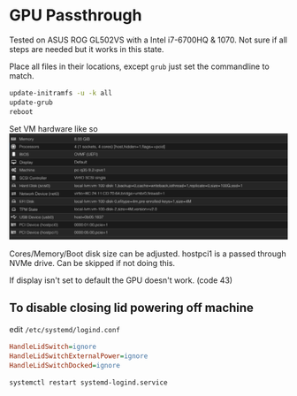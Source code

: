 # GPU Passthrough

Tested on ASUS ROG GL502VS with a Intel i7-6700HQ & 1070. Not sure if all steps are needed but it works in this state. 

Place all files in their locations, except `grub` just set the commandline to match.

```bash
update-initramfs -u -k all
update-grub
reboot
```



Set VM hardware like so
![vm hardware](./vm-hardware.png)

Cores/Memory/Boot disk size can be adjusted. 
hostpci1 is a passed through NVMe drive. Can be skipped if not doing this. 


If display isn't set to default the GPU doesn't work. (code 43)



## To disable closing lid powering off machine

edit `/etc/systemd/logind.conf` 

```ini
HandleLidSwitch=ignore
HandleLidSwitchExternalPower=ignore
HandleLidSwitchDocked=ignore
```

`systemctl restart systemd-logind.service`